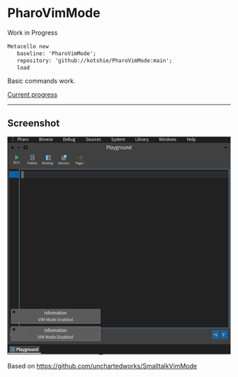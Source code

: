 # PharoVimMode

Work in Progress

```
Metacello new
   baseline: 'PharoVimMode';
   repository: 'github://kotshie/PharoVimMode:main';
   load
```

Basic commands work.

[Current progress](./docs/bindings.md)

---
## Screenshot
![Screenshot](screenshot.png)

Based on https://github.com/unchartedworks/SmalltalkVimMode
